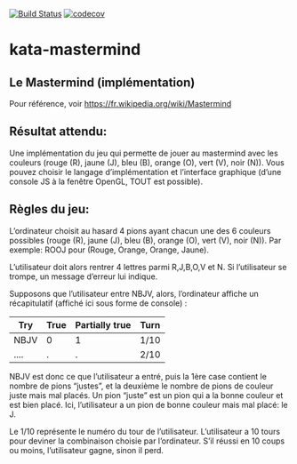 [![Build Status](https://travis-ci.org/Jmaquin/kata-mastermind.svg?branch=master)](https://travis-ci.org/Jmaquin/kata-mastermind)
[![codecov](https://codecov.io/gh/Jmaquin/kata-mastermind/branch/master/graph/badge.svg)](https://codecov.io/gh/Jmaquin/kata-mastermind)
# kata-mastermind

## Le Mastermind (implémentation)
Pour référence, voir https://fr.wikipedia.org/wiki/Mastermind

## Résultat attendu:
Une implémentation du jeu qui permette de jouer au mastermind avec les couleurs (rouge
(R), jaune (J), bleu (B), orange (O), vert (V), noir (N)).
Vous pouvez choisir le langage d’implémentation et l’interface graphique (d’une console JS
à la fenêtre OpenGL, TOUT est possible).

## Règles du jeu:

L’ordinateur choisit au hasard 4 pions ayant chacun une des 6 couleurs possibles (rouge
(R), jaune (J), bleu (B), orange (O), vert (V), noir (N)).
Par exemple: ROOJ pour (Rouge, Orange, Orange, Jaune).

L’utilisateur doit alors rentrer 4 lettres parmi R,J,B,O,V et N. Si l’utilisateur se trompe, un
message d’erreur lui indique.

Supposons que l’utilisateur entre NBJV, alors, l’ordinateur affiche un récapitulatif (affiché ici
sous forme de console) :

| Try   | True | Partially true | Turn |
| ----- |----  | -------------- |----- |
| NBJV  | 0    | 1              | 1/10 |
| ....  | .    | .              | 2/10 |

NBJV est donc ce que l’utilisateur a entré, puis la 1ère case contient le nombre de pions
“justes”, et la deuxième le nombre de pions de couleur juste mais mal placés.
Un pion “juste” est un pion qui a la bonne couleur et est bien placé.
Ici, l’utilisateur a un pion de bonne couleur mais mal placé: le J.

Le 1/10 représente le numéro du tour de l’utilisateur. L’utilisateur a 10 tours pour deviner la
combinaison choisie par l’ordinateur. S’il réussi en 10 coups ou moins, l’utilisateur gagne,
sinon il perd.